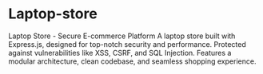 # Laptop-store
Laptop Store - Secure E-commerce Platform A laptop store built with Express.js, designed for top-notch security and performance. Protected against vulnerabilities like XSS, CSRF, and SQL Injection. Features a modular architecture, clean codebase, and seamless shopping experience.
